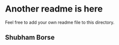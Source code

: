 # Another readme is here

Feel free to add your own readme file to this directory.

## Shubham Borse

